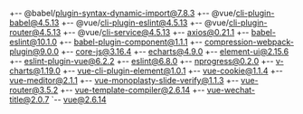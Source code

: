 +-- @babel/plugin-syntax-dynamic-import@7.8.3
+-- @vue/cli-plugin-babel@4.5.13
+-- @vue/cli-plugin-eslint@4.5.13
+-- @vue/cli-plugin-router@4.5.13
+-- @vue/cli-service@4.5.13
+-- axios@0.21.1
+-- babel-eslint@10.1.0
+-- babel-plugin-component@1.1.1
+-- compression-webpack-plugin@9.0.0
+-- core-js@3.16.4
+-- echarts@4.9.0
+-- element-ui@2.15.6
+-- eslint-plugin-vue@6.2.2
+-- eslint@6.8.0
+-- nprogress@0.2.0
+-- v-charts@1.19.0
+-- vue-cli-plugin-element@1.0.1
+-- vue-cookie@1.1.4
+-- vue-meditor@2.1.1
+-- vue-monoplasty-slide-verify@1.1.3
+-- vue-router@3.5.2
+-- vue-template-compiler@2.6.14
+-- vue-wechat-title@2.0.7
`-- vue@2.6.14
